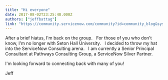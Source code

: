 ```yaml
---
title: "Hi everyone"
date: 2017-08-02T23:25:48.000Z
authors: ["jeffbattag"]
link: "https://community.servicenow.com/community?id=community_blog&sys_id=601eae2ddbd0dbc01dcaf3231f961953"
---
```

<p>After a brief hiatus, I'm back on the group.   For those of you who don't know, I'm no longer with Seton Hall University.   I decided to throw my hat into the ServiceNow Consulting arena.   I am currently a Senior Principal Consultant at Pathways Consulting Group, a ServiceNow Silver Partner.</p><p></p><p>I'm looking forward to connecting back with many of you!</p><p></p><p>Jeff</p>
